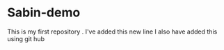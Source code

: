 # Sabin-demo
This is my first repository .
I've added this new line
I also have added this using git hub
